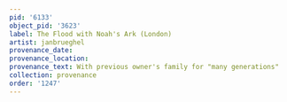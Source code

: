 ```yaml
---
pid: '6133'
object_pid: '3623'
label: The Flood with Noah's Ark (London)
artist: janbrueghel
provenance_date:
provenance_location:
provenance_text: With previous owner's family for "many generations"
collection: provenance
order: '1247'
---
```

